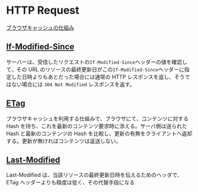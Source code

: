 # HTTP Request

[ブラウザキャッシュの仕組み](https://zenn.dev/msy/articles/e81ff7cd52659a)

## [If-Modified-Since](https://developer.mozilla.org/ja/docs/Web/HTTP/Headers/If-Modified-Since)

サーバーは、受信したリクエストの`If-Modified-Since`ヘッダーの値を確認して、その URL のリソースの最終更新日がこの`If-Modified-Since`ヘッダーに指定した日時よりもあとだった場合には通常の HTTP レスポンスを返し、そうではない場合には `304 Not Modified` レスポンスを返す。

## [ETag](https://developer.mozilla.org/ja/docs/Web/HTTP/Headers/ETag)

ブラウザキャッシュを利用する仕組みで、ブラウザにて、コンテンツに対する Hash を持ち、これを最新のコンテンツ要求時に添える。サーバ側は送られた Hash と最新のコンテンツの Hash を比較し、更新の有無をクライアントへ返却する。更新が無ければコンテンツは返送しない。

## [Last-Modified](https://developer.mozilla.org/ja/docs/Web/HTTP/Headers/Last-Modified)

Last-Modified は、当該リソースの最終更新日時を伝えるためのヘッダで、ETag ヘッダーよりも精度は低く、その代替手段になる
